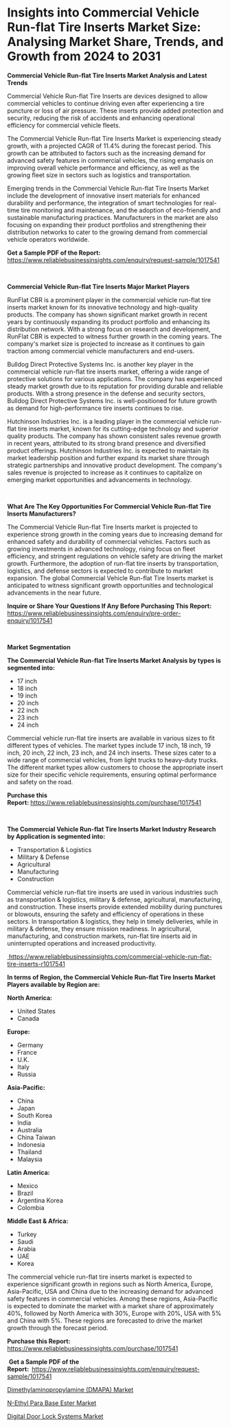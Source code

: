<p><h1>Insights into Commercial Vehicle Run-flat Tire Inserts Market Size: Analysing Market Share, Trends, and Growth from 2024 to 2031</h1></p><p><strong>Commercial Vehicle Run-flat Tire Inserts Market Analysis and Latest Trends</strong></p>
<p><p>Commercial Vehicle Run-flat Tire Inserts are devices designed to allow commercial vehicles to continue driving even after experiencing a tire puncture or loss of air pressure. These inserts provide added protection and security, reducing the risk of accidents and enhancing operational efficiency for commercial vehicle fleets.</p><p>The Commercial Vehicle Run-flat Tire Inserts Market is experiencing steady growth, with a projected CAGR of 11.4% during the forecast period. This growth can be attributed to factors such as the increasing demand for advanced safety features in commercial vehicles, the rising emphasis on improving overall vehicle performance and efficiency, as well as the growing fleet size in sectors such as logistics and transportation.</p><p>Emerging trends in the Commercial Vehicle Run-flat Tire Inserts Market include the development of innovative insert materials for enhanced durability and performance, the integration of smart technologies for real-time tire monitoring and maintenance, and the adoption of eco-friendly and sustainable manufacturing practices. Manufacturers in the market are also focusing on expanding their product portfolios and strengthening their distribution networks to cater to the growing demand from commercial vehicle operators worldwide.</p></p>
<p><strong>Get a Sample PDF of the Report:&nbsp;</strong> <a href="https://www.reliablebusinessinsights.com/enquiry/request-sample/1017541">https://www.reliablebusinessinsights.com/enquiry/request-sample/1017541</a></p>
<p>&nbsp;</p>
<p><strong>Commercial Vehicle Run-flat Tire Inserts Major Market Players</strong></p>
<p><p>RunFlat CBR is a prominent player in the commercial vehicle run-flat tire inserts market known for its innovative technology and high-quality products. The company has shown significant market growth in recent years by continuously expanding its product portfolio and enhancing its distribution network. With a strong focus on research and development, RunFlat CBR is expected to witness further growth in the coming years. The company's market size is projected to increase as it continues to gain traction among commercial vehicle manufacturers and end-users.</p><p>Bulldog Direct Protective Systems Inc. is another key player in the commercial vehicle run-flat tire inserts market, offering a wide range of protective solutions for various applications. The company has experienced steady market growth due to its reputation for providing durable and reliable products. With a strong presence in the defense and security sectors, Bulldog Direct Protective Systems Inc. is well-positioned for future growth as demand for high-performance tire inserts continues to rise.</p><p>Hutchinson Industries Inc. is a leading player in the commercial vehicle run-flat tire inserts market, known for its cutting-edge technology and superior quality products. The company has shown consistent sales revenue growth in recent years, attributed to its strong brand presence and diversified product offerings. Hutchinson Industries Inc. is expected to maintain its market leadership position and further expand its market share through strategic partnerships and innovative product development. The company's sales revenue is projected to increase as it continues to capitalize on emerging market opportunities and advancements in technology.</p></p>
<p>&nbsp;</p>
<p><strong>What Are The Key Opportunities For Commercial Vehicle Run-flat Tire Inserts Manufacturers?</strong></p>
<p><p>The Commercial Vehicle Run-flat Tire Inserts market is projected to experience strong growth in the coming years due to increasing demand for enhanced safety and durability of commercial vehicles. Factors such as growing investments in advanced technology, rising focus on fleet efficiency, and stringent regulations on vehicle safety are driving the market growth. Furthermore, the adoption of run-flat tire inserts by transportation, logistics, and defense sectors is expected to contribute to market expansion. The global Commercial Vehicle Run-flat Tire Inserts market is anticipated to witness significant growth opportunities and technological advancements in the near future.</p></p>
<p><strong>Inquire or Share Your Questions If Any Before Purchasing This Report:</strong> <a href="https://www.reliablebusinessinsights.com/enquiry/pre-order-enquiry/1017541">https://www.reliablebusinessinsights.com/enquiry/pre-order-enquiry/1017541</a></p>
<p>&nbsp;</p>
<p><strong>Market Segmentation</strong></p>
<p><strong>The Commercial Vehicle Run-flat Tire Inserts Market Analysis by types is segmented into:</strong></p>
<p><ul><li>17 inch</li><li>18 inch</li><li>19 inch</li><li>20 inch</li><li>22 inch</li><li>23 inch</li><li>24 inch</li></ul></p>
<p><p>Commercial vehicle run-flat tire inserts are available in various sizes to fit different types of vehicles. The market types include 17 inch, 18 inch, 19 inch, 20 inch, 22 inch, 23 inch, and 24 inch inserts. These sizes cater to a wide range of commercial vehicles, from light trucks to heavy-duty trucks. The different market types allow customers to choose the appropriate insert size for their specific vehicle requirements, ensuring optimal performance and safety on the road.</p></p>
<p><strong>Purchase this Report:&nbsp;</strong><a href="https://www.reliablebusinessinsights.com/purchase/1017541">https://www.reliablebusinessinsights.com/purchase/1017541</a></p>
<p>&nbsp;</p>
<p><strong>The Commercial Vehicle Run-flat Tire Inserts Market Industry Research by Application is segmented into:</strong></p>
<p><ul><li>Transportation & Logistics</li><li>Military & Defense</li><li>Agricultural</li><li>Manufacturing</li><li>Construction</li></ul></p>
<p><p>Commercial vehicle run-flat tire inserts are used in various industries such as transportation & logistics, military & defense, agricultural, manufacturing, and construction. These inserts provide extended mobility during punctures or blowouts, ensuring the safety and efficiency of operations in these sectors. In transportation & logistics, they help in timely deliveries, while in military & defense, they ensure mission readiness. In agricultural, manufacturing, and construction markets, run-flat tire inserts aid in uninterrupted operations and increased productivity.</p></p>
<p><a href="https://www.reliablebusinessinsights.com/commercial-vehicle-run-flat-tire-inserts-r1017541">&nbsp;https://www.reliablebusinessinsights.com/commercial-vehicle-run-flat-tire-inserts-r1017541</a></p>
<p><strong>In terms of Region, the Commercial Vehicle Run-flat Tire Inserts Market Players available by Region are:</strong></p>
<p>
    <p> <strong> North America: </strong>
        <ul>
            <li>United States</li>
            <li>Canada</li>
        </ul>
        </p> 
    <p> <strong> Europe: </strong>
        <ul>
            <li>Germany</li>
            <li>France</li>
            <li>U.K.</li>
            <li>Italy</li>
            <li>Russia</li>
        </ul>
        </p> 
    <p> <strong> Asia-Pacific: </strong>
        <ul>
            <li>China</li>
            <li>Japan</li>
            <li>South Korea</li>
            <li>India</li>
            <li>Australia</li>
            <li>China Taiwan</li>
            <li>Indonesia</li>
            <li>Thailand</li>
            <li>Malaysia</li>
        </ul>
        </p> 
    <p> <strong> Latin America: </strong>
        <ul>
            <li>Mexico</li>
            <li>Brazil</li>
            <li>Argentina Korea</li>
            <li>Colombia</li>
        </ul>
        </p> 
    <p> <strong> Middle East & Africa: </strong>
        <ul>
            <li>Turkey</li>
            <li>Saudi</li>
            <li>Arabia</li>
            <li>UAE</li>
            <li>Korea</li>
        </ul>
    </p>
    </p>
<p><p>The commercial vehicle run-flat tire inserts market is expected to experience significant growth in regions such as North America, Europe, Asia-Pacific, USA and China due to the increasing demand for advanced safety features in commercial vehicles. Among these regions, Asia-Pacific is expected to dominate the market with a market share of approximately 40%, followed by North America with 30%, Europe with 20%, USA with 5% and China with 5%. These regions are forecasted to drive the market growth through the forecast period.</p></p>
<p><strong>Purchase this Report: </strong><a href="https://www.reliablebusinessinsights.com/purchase/1017541">https://www.reliablebusinessinsights.com/purchase/1017541</a></p>
<p>&nbsp;<strong>Get a Sample PDF of the Report:&nbsp;&nbsp;</strong><a href="https://www.reliablebusinessinsights.com/enquiry/request-sample/1017541">https://www.reliablebusinessinsights.com/enquiry/request-sample/1017541</a></p>
<p><strong></strong></p>
<p><p><a href="https://github.com/dmmanir420/Market-Research-Report-List-1/blob/main/dimethylaminopropylamine-dmapa-market.md">Dimethylaminopropylamine (DMAPA) Market</a></p><p><a href="https://github.com/susanjprice2023/Market-Research-Report-List-2/blob/main/n-ethyl-para-base-ester-market.md">N-Ethyl Para Base Ester Market</a></p><p><a href="https://github.com/pennyaldbrittonh658/Market-Research-Report-List-1/blob/main/digital-door-lock-systems-market.md">Digital Door Lock Systems Market</a></p></p>